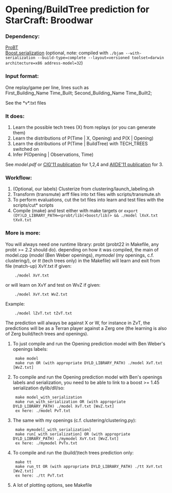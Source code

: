 # Opening/BuildTree prediction for StarCraft: Broodwar

### Dependency:  
[ProBT](http://probayes.com/index.php?option=com_content&view=article&id=83&Itemid=88&lang=en)  
[Boost.serialization](http://www.boost.org/doc/libs/1_45_0/libs/serialization/doc/index.html) (optional, note: compiled with `./bjam --with-serialization --build-type=complete --layout=versioned toolset=darwin architecture=x86 address-model=32`)

### Input format:  
One replay/game per line, lines such as  
    First_Building_Name Time_Built; Second_Building_Name Time_Built2;

See the \*v\*.txt files

### It does:  

1. Learn the possible tech trees (X) from replays (or you can generate them)
2. Learn the distributions of P(Time | X, Opening) and P(X | Opening)
3. Learn the distributions of P(Time | BuildTree) with TECH\_TREES switched on
4. Infer P(Opening | Observations, Time)

See *model.pdf* or [CIG'11 publication](http://dl.dropbox.com/u/14035465/OpeningPrediction.pdf) for 1,2,4 and [AIIDE'11 publication](http://dl.dropbox.com/u/14035465/AIIDE_11_RC1.pdf) for 3.

### Workflow:

1. (Optional, our labels) Clusterize from clustering/launch\_labeling.sh
2. Transform (transmute) arff files into txt files with scripts/transmute.sh
3. To perform evaluations, cut the txt files into learn and test files with the scripts/cut\* scripts
4. Compile (make) and test either with make targets or `export (DY)LD_LIBRARY_PATH=<probt/lib(+boost/lib)> && ./model lXvX.txt tXvX.txt`

### More is more:

You will always need one runtime library: probt (probt22 in Makefile, any probt >= 2.2 should do).
depending on how it was compiled, the main of model.cpp (*model* (Ben Weber openings), *mymodel* (my openings, c.f. clustering/), or *tt* (tech trees only) in the Makefile) will learn and exit from file (match-up) XvY.txt if given:

        ./model XvY.txt

or will learn on XvY and test on WvZ if given:

        ./model XvY.txt WvZ.txt

Example:

        ./model lZvT.txt tZvT.txt

The prediction will always be against X or W, for instance in ZvT, the predictions will be as a Terran player against a Zerg one (the learning is also of Zerg build/tech trees and openings).

1. To just compile and run the Opening prediction model with Ben Weber's openings labels: 

        make model
        make run OR (with appropriate DYLD_LIBRARY_PATH) ./model XvT.txt [WvZ.txt]

2. To compile and run the Opening prediction model with Ben's openings labels and serialization, you need to be able to link to a boost >= 1.45 serialization dylib/dll/so:

        make model_with_serialization
        make run_with_serialization OR (with appropriate DYLD_LIBRARY_PATH) ./model XvT.txt [WvZ.txt]
        ex here: ./model PvT.txt

3. The same with my openings (c.f. clustering/clustering.py):

        make mymodel[_with_serialization]
        make run[_with_serialization] OR (with appropriate DYLD_LIBRARY_PATH) ./mymodel XvY.txt [WvZ.txt]
        ex here: ./mymodel PvTx.txt

4. To compile and run the (build/)tech trees prediction only:

        make tt
        make run_tt OR (with appropriate DYLD_LIBRARY_PATH) ./tt XvY.txt [WvZ.txt]
        ex here: ./tt PvT.txt

5. A lot of plotting options, see Makefile
